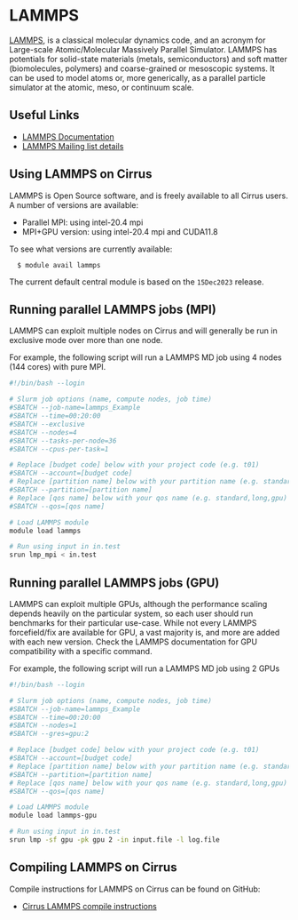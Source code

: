 # LAMMPS

[LAMMPS](http://lammps.sandia.gov/), is a classical molecular dynamics
code, and an acronym for Large-scale Atomic/Molecular Massively Parallel
Simulator. LAMMPS has potentials for solid-state materials (metals,
semiconductors) and soft matter (biomolecules, polymers) and
coarse-grained or mesoscopic systems. It can be used to model atoms or,
more generically, as a parallel particle simulator at the atomic, meso,
or continuum scale.

## Useful Links

- [LAMMPS Documentation](https://lammps.sandia.gov/doc/Manual.html)
- [LAMMPS Mailing list details](https://lammps.sandia.gov/mail.html)

## Using LAMMPS on Cirrus

LAMMPS is Open Source software, and is freely available to all Cirrus
users. A number of versions are available:

- Parallel MPI: using intel-20.4 mpi
- MPI+GPU version: using intel-20.4 mpi and CUDA11.8

To see what versions are currently available:
```
  $ module avail lammps
```
The current default central module is based on the ``15Dec2023`` release.

## Running parallel LAMMPS jobs (MPI)

LAMMPS can exploit multiple nodes on Cirrus and will generally be run in
exclusive mode over more than one node.

For example, the following script will run a LAMMPS MD job using 4 nodes
(144 cores) with pure MPI.

```bash
#!/bin/bash --login

# Slurm job options (name, compute nodes, job time)
#SBATCH --job-name=lammps_Example
#SBATCH --time=00:20:00
#SBATCH --exclusive
#SBATCH --nodes=4
#SBATCH --tasks-per-node=36
#SBATCH --cpus-per-task=1

# Replace [budget code] below with your project code (e.g. t01)
#SBATCH --account=[budget code]
# Replace [partition name] below with your partition name (e.g. standard,gpu)
#SBATCH --partition=[partition name]
# Replace [qos name] below with your qos name (e.g. standard,long,gpu)
#SBATCH --qos=[qos name]

# Load LAMMPS module
module load lammps

# Run using input in in.test
srun lmp_mpi < in.test
```

## Running parallel LAMMPS jobs (GPU)

LAMMPS can exploit multiple GPUs, although the performance scaling
depends heavily on the particular system, so each user should run
benchmarks for their particular use-case. While not every LAMMPS
forcefield/fix are available for GPU, a vast majority is, and more are
added with each new version. Check the LAMMPS documentation for GPU
compatibility with a specific command.

For example, the following script will run a LAMMPS MD job using 2 GPUs

```bash
#!/bin/bash --login

# Slurm job options (name, compute nodes, job time)
#SBATCH --job-name=lammps_Example
#SBATCH --time=00:20:00
#SBATCH --nodes=1
#SBATCH --gres=gpu:2

# Replace [budget code] below with your project code (e.g. t01)
#SBATCH --account=[budget code]
# Replace [partition name] below with your partition name (e.g. standard,gpu)
#SBATCH --partition=[partition name]
# Replace [qos name] below with your qos name (e.g. standard,long,gpu)
#SBATCH --qos=[qos name]

# Load LAMMPS module
module load lammps-gpu

# Run using input in in.test
srun lmp -sf gpu -pk gpu 2 -in input.file -l log.file
```

## Compiling LAMMPS on Cirrus

Compile instructions for LAMMPS on Cirrus can be found on GitHub:

- [Cirrus LAMMPS compile instructions](https://github.com/hpc-uk/build-instructions/tree/main/apps/LAMMPS)
